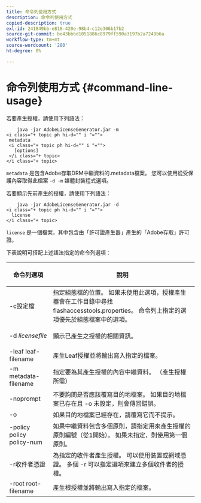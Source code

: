 ```yaml
---
title: 命令列使用方式
description: 命令列使用方式
copied-description: true
exl-id: 241849bb-e818-420e-98b4-c12e306b17b2
source-git-commit: be43bbbd1051886c8979ff590a3197b2a7249b6a
workflow-type: tm+mt
source-wordcount: '280'
ht-degree: 0%

---
```


# 命令列使用方式 {#command-line-usage}

若要產生授權，請使用下列語法：

```
    java -jar AdobeLicenseGenerator.jar -m 
<i class="+ topic ph hi-d="" i "="">
 metadata 
 <i class="+ topic ph hi-d="" i "="">
   [options]
 </i class="+ topic>
</i class="+ topic>
```

`metadata` 是包含Adobe存取DRM中繼資料的.metadata檔案。 您可以使用從受保護內容取得此檔案 `-d -m` 媒體封裝程式選項。

若要顯示先前產生的授權，請使用下列語法：

```
    java -jar AdobeLicenseGenerator.jar -d 
<i class="+ topic ph hi-d="" i "="">
  license
</i class="+ topic>
```

`license` 是一個檔案，其中包含由「許可證產生器」產生的「Adobe存取」許可證。

下表說明可搭配上述語法指定的命令列選項：

<table frame="all" colsep="1" rowsep="1" class="+ topic/table adobe-d/table " id="table_skr_vry_n4"> 
 <thead class="- topic/thead "> 
  <tr rowsep="1" class="- topic/row "> 
   <th colname="1" class="- topic/entry entry"> <p class="- topic/p ">命令列選項 </p> </th> 
   <th colname="2" class="- topic/entry entry"> <p class="- topic/p ">說明 </p> </th> 
  </tr> 
 </thead>
 <tbody class="- topic/tbody "> 
  <tr rowsep="1" class="- topic/row "> 
   <td colname="1" class="- topic/entry "><span class="+ topic/ph pr-d/codeph codeph">-c設定檔</span> </td> 
   <td colname="2" class="- topic/entry "> 指定組態檔的位置。 如果未使用此選項，授權產生器會在工作目錄中尋找flashaccesstools.properties。 命令列上指定的選項優先於組態檔案中的選項。 </td> 
  </tr> 
  <tr rowsep="1" class="- topic/row "> 
   <td colname="1" class="- topic/entry "> <p class="- topic/p ">-d <i class="+ topic/ph hi-d/i "><span class="+ topic/ph pr-d/codeph codeph"> licensefile</span></i> </p> </td> 
   <td colname="2" class="- topic/entry "> 顯示已產生之授權的相關資訊。 </td> 
  </tr> 
  <tr rowsep="1" class="- topic/row "> 
   <td colname="1" class="- topic/entry "><span class="+ topic/ph pr-d/codeph codeph">-leaf leaf-filename</span> </td> 
   <td colname="2" class="- topic/entry "> 產生Leaf授權並將輸出寫入指定的檔案。 </td> 
  </tr> 
  <tr rowsep="1" class="- topic/row "> 
   <td colname="1" class="- topic/entry "><span class="+ topic/ph pr-d/codeph codeph">-m metadata-filename</span> </td> 
   <td colname="2" class="- topic/entry "> 指定要為其產生授權的內容中繼資料。 （產生授權所需） </td> 
  </tr> 
  <tr rowsep="1" class="- topic/row "> 
   <td colname="1" class="- topic/entry "><span class="codeph"> -noprompt</span> </td> 
   <td colname="2" class="- topic/entry ">不要詢問是否應該覆寫目的地檔案。 如果目的地檔案已存在且 <span class="codeph"> -o</span> 未設定，則會傳回錯誤。 </td> 
  </tr> 
  <tr rowsep="1" class="- topic/row "> 
   <td colname="1" class="- topic/entry "><span class="codeph"> -o</span> </td> 
   <td colname="2" class="- topic/entry "> 如果目的地檔案已經存在，請覆寫它而不提示。 </td> 
  </tr> 
  <tr rowsep="1" class="- topic/row "> 
   <td colname="1" class="- topic/entry "><span class="+ topic/ph pr-d/codeph codeph">-policy policy policy-num</span> </td> 
   <td colname="2" class="- topic/entry "> 如果中繼資料包含多個原則，請指定用來產生授權的原則編號（從1開始）。 如果未指定，則使用第一個原則。 </td> 
  </tr> 
  <tr rowsep="1" class="- topic/row "> 
   <td colname="1" class="- topic/entry "><span class="+ topic/ph pr-d/codeph codeph">-r收件者憑證</span> </td> 
   <td colname="2" class="- topic/entry ">為指定的收件者產生授權。 可以使用裝置或網域憑證。 多個 <span class="+ topic/ph pr-d/codeph codeph"> -r </span>可以指定選項來建立多個收件者的授權。 </td> 
  </tr> 
  <tr rowsep="0" class="- topic/row "> 
   <td colname="1" class="- topic/entry "><span class="+ topic/ph pr-d/codeph codeph">-root root-filename</span> </td> 
   <td colname="2" class="- topic/entry "> 產生根授權並將輸出寫入指定的檔案。 </td> 
  </tr> 
 </tbody> 
</table>
